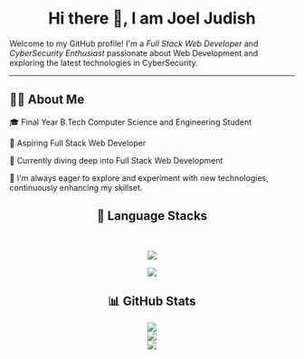 <h1 align="center">Hi there 👋, I am Joel Judish</h1>

Welcome to my GitHub profile! I'm a *Full Stack Web Developer* and *CyberSecurity Enthusiast* passionate about Web Development and exploring the latest technologies in CyberSecurity.

---

## 👨‍💻 About Me
🎓 Final Year B.Tech Computer Science and Engineering Student

🌟 Aspiring Full Stack Web Developer

🚀 Currently diving deep into Full Stack Web Development 

🔧 I'm always eager to explore and experiment with new technologies, continuously enhancing my skillset.

<div align = "center" >
   
  ## 📌 Language Stacks
  <br/>
  <p align="center">
    <a href="https://skillicons.dev">
      <img src="https://skillicons.dev/icons?i=c,cpp,java,python" />
    </a>
  </p>


  <p align="center">
    <a href="https://skillicons.dev">
      <img src="https://skillicons.dev/icons?i=html,css,js" />
    </a>
  </p>

## 📊 GitHub Stats
   ![](https://github-readme-stats-alpha-snowy-32.vercel.app/api?username=Joel-Judish&theme=merko&hide_border=false&include_all_commits=true&count_private=true)<br/>
   ![](https://github-readme-streak-stats.herokuapp.com/?user=Joel-Judish&theme=radical&hide_border=false)<br/>
   [![](https://github-readme-stats.vercel.app/api/top-langs/?username=Joel-Judish&theme=radical&hide_border=false&include_all_commits=true&count_private=true&layout=compact)](#Stats)
<br/>
</div>







<!---
Joel-Judish/Joel-Judish is a ✨ special ✨ repository because its `README.md` (this file) appears on your GitHub profile.
You can click the Preview link to take a look at your changes.
--->
